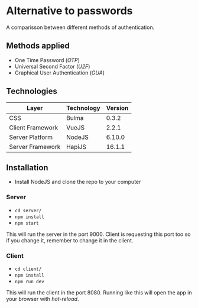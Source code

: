 # Alternative to passwords

A comparisson between different methods of authentication.

## Methods applied
- One Time Password (_OTP_)
- Universal Second Factor (_U2F_)
- Graphical User Authentication (_GUA_)

## Technologies
| Layer  | Technology | Version |
| --- | --- | --- |
| CSS | Bulma | 0.3.2 |
| Client Framework | VueJS | 2.2.1 |
| Server Platform | NodeJS | 6.10.0 |
| Server Framework | HapiJS | 16.1.1 |

## Installation
- Install NodeJS and clone the repo to your computer

### Server
- ```cd server/```
- ```npm install```
- ```npm start```

This will run the server in the port 9000. Client is requesting this port too so if you change it, remember to change it in the client.

### Client
- ```cd client/```
- ```npm install```
- ```npm run dev```

This will run the client in the port 8080. Running like this will open the app in your browser with _hot-reload_.